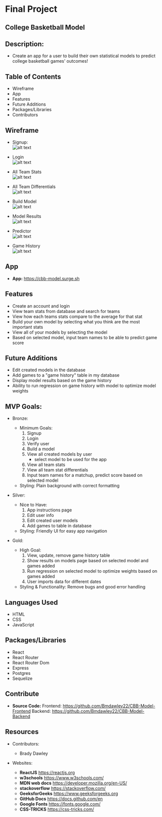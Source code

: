 # Final Project

## College Basketball Model

## Description: 
* Create an app for a user to build their own statistical models to predict college basketball games' outcomes!

## Table of Contents
* Wireframe
* App
* Features
* Future Additions
* Packages/Libraries
* Contributors


## Wireframe
* Signup: <br />
![alt text](https://github.com/Bmdawley22/CBB-Model-Frontend/blob/main/images/Signup.png)

* Login <br />
![alt text](https://github.com/Bmdawley22/CBB-Model-Frontend/blob/main/images/Login.png)

* All Team Stats <br />
![alt text](https://github.com/Bmdawley22/CBB-Model-Frontend/blob/main/images/All_Team_Stats.png)

* All Team Differentials <br />
![alt text](https://github.com/Bmdawley22/CBB-Model-Frontend/tree/main/images/Stat_Differential.png)

* Build Model <br />
![alt text](https://github.com/Bmdawley22/CBB-Model-Frontend/blob/main/images/Build_Model.png)

* Model Results <br />
![alt text](https://github.com/Bmdawley22/CBB-Model-Frontend/blob/main/images/Model_Results.png)

* Predictor <br />
![alt text](https://github.com/Bmdawley22/CBB-Model-Frontend/blob/main/images/Predictor.png)

* Game History <br />
![alt text](https://github.com/Bmdawley22/CBB-Model-Frontend/blob/main/images/Game_History.png)


## App

- **App:** https://cbb-model.surge.sh

## Features
* Create an account and login
* View team stats from database and search for teams
* View how each teams stats compare to the average for that stat
* Build your own model by selecting what you think are the most important stats
* View all of your models by selecting the model
* Based on selected model, input team names to be able to predict game score

## Future Additions
* Edit created models in the database
* Add games to a "game history" table in my database
* Display model results based on the game history
* Ability to run regression on game history with model to optimize model weights

## MVP Goals:

* Bronze:
    * Minimum Goals:
        1. Signup
        2. Login
        3. Verify user
        4. Build a model
        5. View all created models by user  
            * select model to be used for the app
        6. View all team stats
        7. View all team stat differentials
        8. Input team names for a matchup, predict score based on selected model
    * Styling: Plain background with correct formatting

* Silver:
    * Nice to Have:
        1. App instructions page
        2. Edit user info
        3. Edit created user models
        4. Add games to table in database
    * Styling: Friendly UI for easy app navigation

* Gold:
    * High Goal:
        1. View, update, remove game history table 
        2. Show results on models page based on selected model and games added
        3. Run regression on selected model to optimize weights based on games added 
        4. User imports data for different dates
    * Styling & Functionality: Remove bugs and good error handling

## Languages Used
* HTML
* CSS
* JavaScript

## Packages/Libraries
* React
* React Router
* React Router Dom
* Express
* Postgres
* Sequelize

## Contribute
- **Source Code:** 
Frontend: https://github.com/Bmdawley22/CBB-Model-Frontend
Backend: https://github.com/Bmdawley22/CBB-Model-Backend

## Resources
* Contributors:
    - Brady Dawley

* Websites:
    - **ReactJS** https://reactjs.org
    - **w3schools** https://www.w3schools.com/
    - **MDN web docs** https://developer.mozilla.org/en-US/
    - **stackoverflow** https://stackoverflow.com/
    - **GeeksforGeeks** https://www.geeksforgeeks.org
    - **GitHub Docs** https://docs.github.com/en
    - **Google Fonts** https://fonts.google.com/
    - **CSS-TRICKS** https://css-tricks.com/
